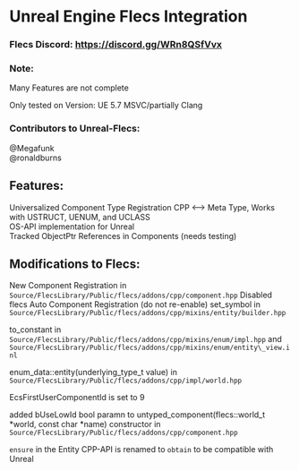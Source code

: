 # Unreal Engine Flecs Integration

### Flecs Discord: https://discord.gg/WRn8QSfVvx

### Note:

Many Features are not complete

Only tested on Version: UE 5.7 MSVC/partially Clang

### Contributors to Unreal-Flecs:

@Megafunk \
@ronaldburns 

## Features:
Universalized Component Type Registration CPP <--> Meta Type, Works with USTRUCT, UENUM, and UCLASS \
OS-API implementation for Unreal \
Tracked ObjectPtr References in Components (needs testing)


## Modifications to Flecs:

New Component Registration in `Source/FlecsLibrary/Public/flecs/addons/cpp/component.hpp`
Disabled flecs Auto Component Registration (do not re-enable)
set\_symbol in `Source/FlecsLibrary/Public/flecs/addons/cpp/mixins/entity/builder.hpp`

to\_constant in `Source/FlecsLibrary/Public/flecs/addons/cpp/mixins/enum/impl.hpp` and `Source/FlecsLibrary/Public/flecs/addons/cpp/mixins/enum/entity\_view.inl`

enum\_data<E>::entity(underlying\_type\_t<E> value) in `Source/FlecsLibrary/Public/flecs/addons/cpp/impl/world.hpp`

EcsFirstUserComponentId is set to 9

added bUseLowId bool paramn to untyped_component(flecs::world_t *world, const char *name) constructor in `Source/FlecsLibrary/Public/flecs/addons/cpp/component.hpp`

`ensure` in the Entity CPP-API is renamed to `obtain` to be compatible with Unreal
